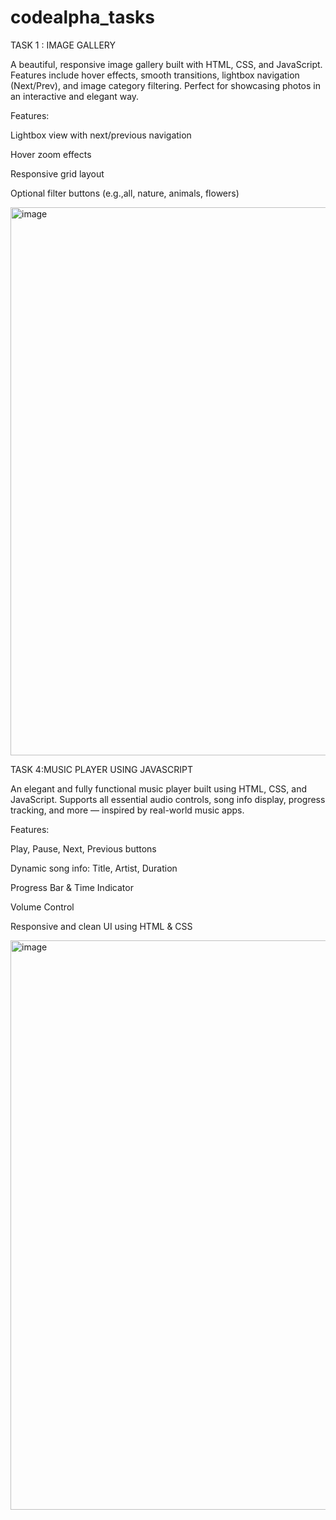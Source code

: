 # codealpha_tasks
TASK 1 : IMAGE GALLERY


A beautiful, responsive image gallery built with HTML, CSS, and JavaScript. Features include hover effects, smooth transitions, lightbox navigation (Next/Prev), and image category filtering. Perfect for showcasing photos in an interactive and elegant way.

Features:

Lightbox view with next/previous navigation

Hover zoom effects

Responsive grid layout

Optional filter buttons (e.g.,all, nature, animals, flowers)

<img width="1898" height="877" alt="image" src="https://github.com/user-attachments/assets/02f8dc6c-8f55-42e1-a959-7420770837a5" />



TASK 4:MUSIC PLAYER USING JAVASCRIPT


An elegant and fully functional music player built using HTML, CSS, and JavaScript. Supports all essential audio controls, song info display, progress tracking, and more — inspired by real-world music apps.

 Features:
 
 Play, Pause, Next, Previous buttons
 
 Dynamic song info: Title, Artist, Duration
 
 Progress Bar & Time Indicator
 
 Volume Control
 
 Responsive and clean UI using HTML & CSS

 <img width="1918" height="911" alt="image" src="https://github.com/user-attachments/assets/5014e11b-962e-4d76-b573-305b3e838297" />
